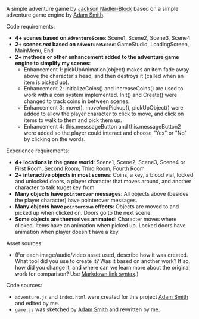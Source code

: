 A simple adventure game by [Jackson Nadler-Block](https://jnadler-block.github.io/AdventurePrototype/) based on a simple adventure game engine by [Adam Smith](https://github.com/rndmcnlly).

Code requirements:
- **4+ scenes based on `AdventureScene`**: Scene1, Scene2, Scene3, Scene4
- **2+ scenes *not* based on `AdventureScene`**: GameStudio, LoadingScreen, MainMenu, End
- **2+ methods or other enhancement added to the adventure game engine to simplify my scenes**:
    - Enhancement 1: pickUpAnimation(object) makes an item fade away above the character's head, and then destroys it (called when an item is picked up).
    - Enhancement 2: initializeCoins() and increaseCoins() are used to work with a coin system implemented. Init() and Create() were changed to track coins in between scenes.
    - Enhancement 3: move(), moveAndPickup(), pickUpObject() were added to allow the player character to click to move, and click on items to walk to them and pick them up.
    - Enhancement 4: this.messsageButton and this.messageButton2 were added so the player could interact and choose "Yes" or "No" by clicking on the words.

Experience requirements:
- **4+ locations in the game world**: Scene1, Scene2, Scene3, Scene4 or First Room, Second Room, Third Room, Fourth Room
- **2+ interactive objects in most scenes**: Coins, a key, a blood vial, locked and unlocked doors, a player character that moves around, and another character to talk to/get key from
- **Many objects have `pointerover` messages**: All objects above (besides the player character) have pointerover messages.
- **Many objects have `pointerdown` effects**: Objects are moved to and picked up when clicked on. Doors go to the next scene. 
- **Some objects are themselves animated**: Character moves where clicked. Items have an animation when picked up. Locked doors have animation when player doesn't have a key.

Asset sources:
- (For each image/audio/video asset used, describe how it was created. What tool did you use to create it? Was it based on another work? If so, how did you change it, and where can we learn more about the original work for comparison? Use [Markdown link syntax](https://docs.github.com/en/get-started/writing-on-github/getting-started-with-writing-and-formatting-on-github/basic-writing-and-formatting-syntax#links).)

Code sources:
- `adventure.js` and `index.html` were created for this project [Adam Smith](https://github.com/rndmcnlly) and edited by me.
- `game.js` was sketched by [Adam Smith](https://github.com/rndmcnlly) and rewritten by me.